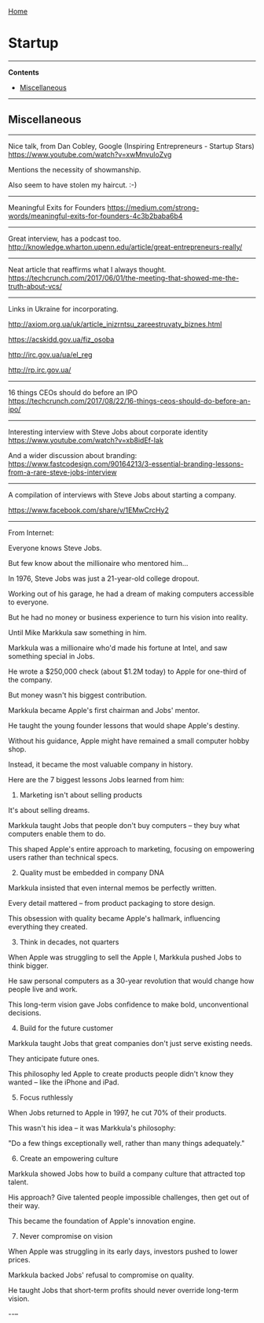 [Home](Readme.md)
# Startup

---

**Contents**

- [Miscellaneous](Startup.md#miscellaneous)

---

## Miscellaneous

---

Nice talk, from Dan Cobley, Google (Inspiring Entrepreneurs - Startup Stars)
https://www.youtube.com/watch?v=xwMnvuloZvg

Mentions the necessity of showmanship.

Also seem to have stolen my haircut. :-)

---

Meaningful Exits for Founders
https://medium.com/strong-words/meaningful-exits-for-founders-4c3b2baba6b4

---

Great interview, has a podcast too.
http://knowledge.wharton.upenn.edu/article/great-entrepreneurs-really/

---

Neat article that reaffirms what I always thought.
https://techcrunch.com/2017/06/01/the-meeting-that-showed-me-the-truth-about-vcs/

---

Links in Ukraine for incorporating.

http://axiom.org.ua/uk/article_inizrntsu_zareestruvaty_biznes.html

https://acskidd.gov.ua/fiz_osoba

http://irc.gov.ua/ua/el_reg

http://rp.irc.gov.ua/ 

---

16 things CEOs should do before an IPO
https://techcrunch.com/2017/08/22/16-things-ceos-should-do-before-an-ipo/

---

Interesting interview with Steve Jobs about corporate identity
https://www.youtube.com/watch?v=xb8idEf-Iak

And a wider discussion about branding:
https://www.fastcodesign.com/90164213/3-essential-branding-lessons-from-a-rare-steve-jobs-interview

---

A compilation of interviews with Steve Jobs about starting a company.

https://www.facebook.com/share/v/1EMwCrcHy2

---

From Internet:

Everyone knows Steve Jobs.

But few know about the millionaire who mentored him...

In 1976, Steve Jobs was just a 21-year-old college dropout.

Working out of his garage, he had a dream of making computers accessible to everyone.

But he had no money or business experience to turn his vision into reality.

Until Mike Markkula saw something in him.

Markkula was a millionaire who'd made his fortune at Intel, and saw something special in Jobs.

He wrote a $250,000 check (about $1.2M today) to Apple for one-third of the company.

But money wasn't his biggest contribution.

Markkula became Apple's first chairman and Jobs' mentor.

He taught the young founder lessons that would shape Apple's destiny.

Without his guidance, Apple might have remained a small computer hobby shop.

Instead, it became the most valuable company in history.

Here are the 7 biggest lessons Jobs learned from him:

1. Marketing isn't about selling products

It's about selling dreams.

Markkula taught Jobs that people don't buy computers – they buy what computers enable them to do.

This shaped Apple's entire approach to marketing, focusing on empowering users rather than technical specs.

2. Quality must be embedded in company DNA

Markkula insisted that even internal memos be perfectly written.

Every detail mattered – from product packaging to store design.

This obsession with quality became Apple's hallmark, influencing everything they created.

3. Think in decades, not quarters

When Apple was struggling to sell the Apple I, Markkula pushed Jobs to think bigger.

He saw personal computers as a 30-year revolution that would change how people live and work.

This long-term vision gave Jobs confidence to make bold, unconventional decisions.

4. Build for the future customer

Markkula taught Jobs that great companies don't just serve existing needs.

They anticipate future ones.

This philosophy led Apple to create products people didn't know they wanted – like the iPhone and iPad.

5. Focus ruthlessly

When Jobs returned to Apple in 1997, he cut 70% of their products.

This wasn't his idea – it was Markkula's philosophy:

"Do a few things exceptionally well, rather than many things adequately."

6. Create an empowering culture

Markkula showed Jobs how to build a company culture that attracted top talent.

His approach? Give talented people impossible challenges, then get out of their way.

This became the foundation of Apple's innovation engine.

7. Never compromise on vision

When Apple was struggling in its early days, investors pushed to lower prices.

Markkula backed Jobs' refusal to compromise on quality.

He taught Jobs that short-term profits should never override long-term vision.

--–
